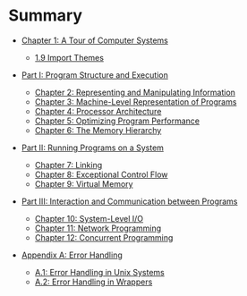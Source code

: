 # Summary

* [Chapter 1: A Tour of Computer Systems](/Ch01/README.md)
  * [1.9 Import Themes](/Ch01/9.md)

* [Part I: Program Structure and Execution](/Part1/README.md)
  * [Chapter 2: Representing and Manipulating Information](/Ch02/README.md)
  * [Chapter 3: Machine-Level Representation of Programs](/Ch03/README.md)
  * [Chapter 4: Processor Architecture](/Ch04/README.md)
  * [Chapter 5: Optimizing Program Performance](/Ch05/README.md)
  * [Chapter 6: The Memory Hierarchy](/Ch06/README.md)


* [Part II: Running Programs on a System](/Part2/README.md)
  * [Chapter 7: Linking](/Ch07/README.md)
  * [Chapter 8: Exceptional Control Flow](/Ch08/README.md)
  * [Chapter 9: Virtual Memory](/Ch09/README.md)


* [Part III: Interaction and Communication between Programs](/Part3/README.md)
  * [Chapter 10: System-Level I/O](/Ch10/README.md)
  * [Chapter 11: Network Programming](/Ch11/README.md)
  * [Chapter 12: Concurrent Programming](/Ch12/README.md)


* [Appendix A: Error Handling](/Ch_A/README.md)
  * [A.1: Error Handling in Unix Systems]()
  * [A.2: Error Handling in Wrappers]()

